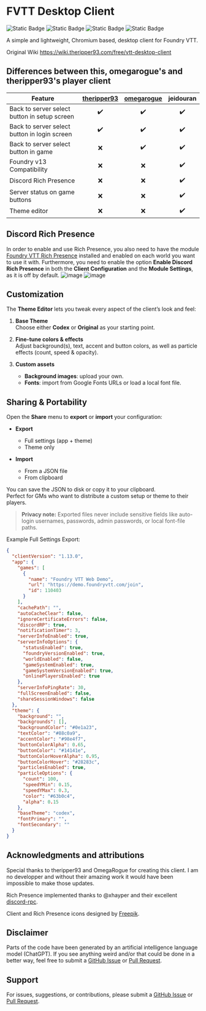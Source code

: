# FVTT Desktop Client

![Static Badge](https://img.shields.io/badge/Foundry-v11-lightgreen)
![Static Badge](https://img.shields.io/badge/Foundry-v12-lightgreen)
![Static Badge](https://img.shields.io/badge/Foundry-v13-lightgreen)
![Static Badge](https://img.shields.io/badge/License-MIT-yellow)

A simple and lightweight, Chromium based, desktop client for Foundry VTT.

Original Wiki https://wiki.theripper93.com/free/vtt-desktop-client

## Differences between this, omegarogue's and theripper93's player client

| Feature                                      | [theripper93](https://github.com/theripper93/fvtt-player-client) | [omegarogue](https://github.com/OmegaRogue/fvtt-player-client) | jeidouran |
| -------------------------------------------- | :--------------------------------------------------------------: | :------------------------------------------------------------: | :-------: |
| Back to server select button in setup screen |                                ✔️                                |                               ✔️                               |    ✔️     |
| Back to server select button in login screen |                                ✔️                                |                               ✔️                               |    ✔️     |
| Back to server select button in game         |                                ❌                                |                               ✔️                               |    ✔️     |
| Foundry v13 Compatibility                    |                                ❌                                |                               ❌                               |    ✔️     |
| Discord Rich Presence                        |                                ❌                                |                               ❌                               |    ✔️     |
| Server status on game buttons                |                                ❌                                |                               ❌                               |    ✔️     |
| Theme editor                                 |                                ❌                                |                               ❌                               |    ✔️     |

## Discord Rich Presence

In order to enable and use Rich Presence, you also need to have the module [Foundry VTT Rich Presence](https://github.com/JeidoUran/fvtt-rich-presence) installed and enabled on each world you want to use it with. Furthermore, you need to enable the option **Enable Discord Rich Presence** in both the **Client Configuration** and the **Module Settings**, as it is off by default.
![image](https://github.com/user-attachments/assets/3419b6a5-48db-4dae-9469-dd791a31390e)
![image](https://github.com/user-attachments/assets/aad94072-6e39-4138-88a0-28fbc687d02c)

## Customization

The **Theme Editor** lets you tweak every aspect of the client’s look and feel:

1. **Base Theme**  
   Choose either **Codex** or **Original** as your starting point.

2. **Fine-tune colors & effects**  
   Adjust background(s), text, accent and button colors, as well as particle effects (count, speed & opacity).

3. **Custom assets**
   - **Background images**: upload your own.
   - **Fonts**: import from Google Fonts URLs or load a local font file.

## Sharing & Portability

Open the **Share** menu to **export** or **import** your configuration:

- **Export**

  - Full settings (app + theme)
  - Theme only

- **Import**
  - From a JSON file
  - From clipboard

You can save the JSON to disk or copy it to your clipboard.  
Perfect for GMs who want to distribute a custom setup or theme to their players.

> **Privacy note:** Exported files never include sensitive fields like auto-login usernames, passwords, admin passwords, or local font-file paths.

Example Full Settings Export:

```json
{
  "clientVersion": "1.13.0",
  "app": {
    "games": [
      {
        "name": "Foundry VTT Web Demo",
        "url": "https://demo.foundryvtt.com/join",
        "id": 110403
      }
    ],
    "cachePath": "",
    "autoCacheClear": false,
    "ignoreCertificateErrors": false,
    "discordRP": true,
    "notificationTimer": 3,
    "serverInfoEnabled": true,
    "serverInfoOptions": {
      "statusEnabled": true,
      "foundryVersionEnabled": true,
      "worldEnabled": false,
      "gameSystemEnabled": true,
      "gameSystemVersionEnabled": true,
      "onlinePlayersEnabled": true
    },
    "serverInfoPingRate": 30,
    "fullScreenEnabled": false,
    "shareSessionWindows": false
  },
  "theme": {
    "background": "",
    "backgrounds": [],
    "backgroundColor": "#0e1a23",
    "textColor": "#88c0a9",
    "accentColor": "#98e4f7",
    "buttonColorAlpha": 0.65,
    "buttonColor": "#14141e",
    "buttonColorHoverAlpha": 0.95,
    "buttonColorHover": "#28283c",
    "particlesEnabled": true,
    "particleOptions": {
      "count": 100,
      "speedYMin": 0.15,
      "speedYMax": 0.3,
      "color": "#63b0c4",
      "alpha": 0.15
    },
    "baseTheme": "codex",
    "fontPrimary": "",
    "fontSecondary": ""
  }
}
```

## Acknowledgments and attributions

Special thanks to theripper93 and OmegaRogue for creating this client. I am no developper and without their amazing work it would have been impossible to make those updates.

Rich Presence implemented thanks to @xhayper and their excellent [discord-rpc](https://www.npmjs.com/package/@xhayper/discord-rpc?activeTab=readme).

Client and Rich Presence icons designed by [Freepik](http://www.freepik.com/).

## Disclaimer

Parts of the code have been generated by an artificial intelligence language model (ChatGPT). If you see anything weird and/or that could be done in a better way, feel free to submit a [GitHub Issue](https://github.com/JeidoUran/fvtt-player-client/issues) or [Pull Request](https://github.com/JeidoUran/fvtt-player-client/pulls).

## Support

For issues, suggestions, or contributions, please submit a [GitHub Issue](https://github.com/JeidoUran/fvtt-player-client/issues) or [Pull Request](https://github.com/JeidoUran/fvtt-player-client/pulls).

```

```
